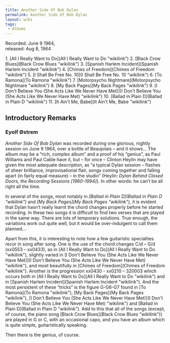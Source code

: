 ```yaml
---
title: Another Side Of Bob Dylan
permalink: Another Side Of Bob Dylan
layout: wiki
tags:
 - Albums
---
```


Recorded: June 9 1964,  
released: Aug 8, 1964

<div id="songs">
1.  [All I Really Want to Do](All I Really Want to Do "wikilink")
2.  [Black Crow Blues](Black Crow Blues "wikilink")
3.  [Spanish Harlem Incident](Spanish Harlem Incident "wikilink")
4.  [Chimes of Freedom](Chimes of Freedom "wikilink")
5.  [I Shall Be Free No. 10](I Shall Be Free No. 10 "wikilink")
6.  [To Ramona](To Ramona "wikilink")
7.  [Motorpsycho Nightmare](Motorpsycho Nightmare "wikilink")
8.  [My Back Pages](My Back Pages "wikilink")
9.  [I Don't Believe You (She Acts Like We Never Have
    Met)](I Don't Believe You (She Acts Like We Never Have Met) "wikilink")
10. [Ballad in Plain D](Ballad in Plain D "wikilink")
11. [It Ain't Me, Babe](It Ain't Me, Babe "wikilink")

</div>
<div id="intro">
<h2>
Introductory Remarks

</h2>
<h3>
Eyolf Østrem

</h3>
<em>Another Side Of Bob Dylan </em>was recorded during one glorious,
nightly session on June 9 1964, over a bottle of Beaujolais – and it
shows… The album may be a “rich, complex album” and a proof of his
“genius”, as Paul Williams and Paul Cable have it, but – for once –
Clinton Heylin may have given the most adequate description, as “a
typical Dylan session – flashes of sheer brilliance, improvisational
flair, songs coming together and falling apart (in fairly equal measure)
– in the studio” (Heylin: <em>Dylan Behind Closed Doors, the Recording
Sessions [1960–1994]</em>). In other words: he can’t be all right all
the time.

In several of the songs, most notably in <em>[Ballad in Plain
D](Ballad in Plain D "wikilink") </em>and <em>[My Back
Pages](My Back Pages "wikilink"), </em>it is evident that Dylan hasn’t
really learnt the chord changes properly before he started recording. In
these two songs it is difficult to find two verses that are played in
the same way. There are lots of temporary solutions. True enough, the
variations work out quite well, but it would be over-indulgent to call
them planned…

Apart from this, it is interesting to note how a few guitaristic
specialties recur in song after song. One is the use of the chord
changes C/d – G/d (xx0553 – xx0433), as in [All I Really Want to
Do](All I Really Want to Do "wikilink"), slightly varied in [I Don't
Believe You (She Acts Like We Never Have
Met)](I Don't Believe You (She Acts Like We Never Have Met) "wikilink"),
and most beautifully in [Chimes of
Freedom](Chimes of Freedom "wikilink"). Another is the progression
xx0430 - xx0210 – 320003 which occurs both in [All I Really Want to
Do](All I Really Want to Do "wikilink") and in [Spanish Harlem
Incident](Spanish Harlem Incident "wikilink"). And the most persistent
of these “tricks” is the figure G-G6-G7 found in [To
Ramona](To Ramona "wikilink"), [My Back
Pages](My Back Pages "wikilink"), [I Don't Believe You (She Acts Like We
Never Have
Met)](I Don't Believe You (She Acts Like We Never Have Met) "wikilink")
and [Ballad in Plain D](Ballad in Plain D "wikilink")<em>. </em>Add to
this that all of the songs (except, of course, the piano song [Black
Crow Blues](Black Crow Blues "wikilink")) are played in G or C, with an
occasional capo, and you have an album which is quite simple,
guitaristically speaking.

Then there is the genius, of course.

</div>

